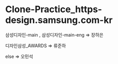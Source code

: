 # Clone-Practice_https-design.samsung.com-kr

삼성디자인-main , 삼성디자인-main-eng => 장하은

디자인삼성_AWARDS => 류준하

else => 오민석
